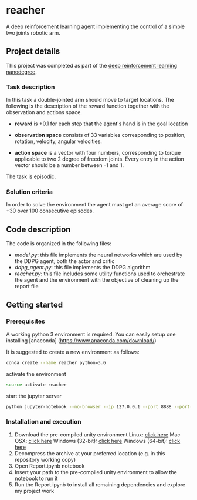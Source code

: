 # reacher
A deep reinforcement learning agent implementing the control of a simple two joints robotic arm.

## Project details
This project was completed as part of the [deep reinforcement learning nanodegree](https://www.udacity.com/course/deep-reinforcement-learning-nanodegree--nd893).

### Task description
In this task a double-jointed arm should move to target locations.
The following is the description of the reward function together with the observation and actions space.
- __reward__ is +0.1 for each step that the agent's hand is in the goal location

- __observation space__ consists of 33 variables corresponding to position, rotation, velocity, angular velocities.

- __action space__ is a vector with four numbers, corresponding to torque applicable to two 2 degree of freedom joints. 
  Every entry in the action vector should be a number between -1 and 1.

The task is episodic.

### Solution criteria
In order to solve the environment the agent must get an average score of +30 over 100 consecutive episodes.

## Code description
The code is organized in the following files:
- _model.py_: this file implements the neural networks which are used by the DDPG agent, both the actor and critic
- _ddpg_agent.py_: this file implements the DDPG algorithm
- _reacher.py_: this file includes some utility functions used to orchestrate the agent and the environment with the 
objective of cleaning up the report file

## Getting started
### Prerequisites
A working python 3 environment is required. You can easily setup one installing [anaconda] (https://www.anaconda.com/download/)

It is suggested to create a new environment as follows:
```bash
conda create --name reacher python=3.6
```
activate the environment
```bash
source activate reacher
```
start the jupyter server
```bash
python jupyter-notebook --no-browser --ip 127.0.0.1 --port 8888 --port-retries=0
```
### Installation and execution
1. Download the pre-compiled unity environment
Linux: [click here](https://s3-us-west-1.amazonaws.com/udacity-drlnd/P2/Reacher/one_agent/Reacher_Linux.zip)
Mac OSX: [click here](https://s3-us-west-1.amazonaws.com/udacity-drlnd/P2/Reacher/one_agent/Reacher.app.zip)
Windows (32-bit): [click here](https://s3-us-west-1.amazonaws.com/udacity-drlnd/P2/Reacher/one_agent/Reacher_Windows_x86.zip)
Windows (64-bit): [click here](https://s3-us-west-1.amazonaws.com/udacity-drlnd/P2/Reacher/one_agent/Reacher_Windows_x86_64.zip)
1. Decompress the archive at your preferred location (e.g. in this repository working copy)
1. Open Report.ipynb notebook 
1. Insert your path to the pre-compiled unity environment to allow the notebook to run it
1. Run the Report.ipynb to install all remaining dependencies and explore my project work